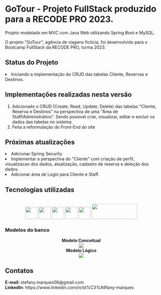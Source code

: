 # GoTour - Projeto FullStack produzido para a RECODE PRO 2023.

Projeto modelado em MVC com Java Web utilizando Spring Boot e MySQL. 

<p> O projeto "GoTour", agência de viagens fictícia, foi desenvolvido para o Bootcamp FullStack da RECODE PRO, turma 2023.  
</p>
    
<h2>Status do Projeto</h2>

<li> Iniciando a implementação do CRUD das tabelas Cliente, Reservas e Destinos. 
</li>

<h2> Implementações realizadas nesta versão </h2>
<ol>
<li> Adicionado o CRUD (Create, Read, Update, Delete) das tabelas "Cliente, Reserva e Destinos" na perspectiva de uma "Área de Staff/Administrativo". Sendo possível criar, visualizar, editar e excluir os dados das tabelas no sistema. </li>
<li> Feita a reformulação do Front-End do site </li>
</ol>

<h2> Próximas atualizações </h2>

  <li> Adicionar Spring Security </li>
  <li> Implementar a perspectiva do "Cliente" com criação de perfil, visualizacao dos dados, atualização, cadastro de reserva e deleção dos dados.</li>  
  <li> Adicionar área de Login para Cliente e Staff. </li>
  
</ol>

<h2>Tecnologias utilizadas </h2>

<div style="display: inline_block" align="center"><br>
<img src="https://cdn.jsdelivr.net/gh/devicons/devicon/icons/html5/html5-plain.svg" width="40" height="40"/>
<img src="https://cdn.jsdelivr.net/gh/devicons/devicon/icons/css3/css3-plain.svg" width="40" height="40"/>
<img src="https://upload.wikimedia.org/wikipedia/commons/thumb/b/b2/Bootstrap_logo.svg/512px-Bootstrap_logo.svg.png" width="40" height="40" />
<img src="https://cdn.jsdelivr.net/gh/devicons/devicon/icons/javascript/javascript-plain.svg" width="40" height="40"/>
<img src="https://cdn.jsdelivr.net/gh/devicons/devicon/icons/mysql/mysql-original.svg" width="40" height="40"/> 
<img src="https://upload.wikimedia.org/wikipedia/commons/4/44/Spring_Framework_Logo_2018.svg" width="150" height="50" /> 
</div>

<h3> Modelos do banco </h3>

<div align="center">
<strong> Modelo Conceitual</strong><br>
<img src="https://raw.githubusercontent.com/Stephmarquess/RECODE-PRO/main/BANCO%20DE%20DADOS/MODELOS%20DO%20BANCO/Modelo%20Conceitual%20-%20GoTour.png" /> <br>
<strong> Modelo Lógico </strong> <br>
<img src="https://raw.githubusercontent.com/Stephmarquess/Agencia-de-viagens/main/BANCO%20DE%20DADOS/MODELOS%20DO%20BANCO/Modelo%20L%C3%B3gico%20-%20GoTour.png" /><br>
</div>

<h2> Contatos </h2>
<strong> E-mail: </strong> stefany.marques06@gmail.com<br>
<strong>LinkedIn:</strong> https://www.linkedin.com/in/st%C3%A9fany-marques 
